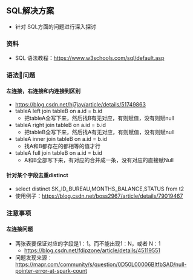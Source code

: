 ## SQL解决方案

- 针对 SQL方面的问题进行深入探讨

### 资料

- SQL 语法教程：https://www.w3schools.com/sql/default.asp



### 语法问题

#### 左连接，右连接和内连接到区别

- https://blog.csdn.net/hj7jay/article/details/51749863
- tableA left join tableB on a.id = b.id
  - 把tableA全写下来，然后找B有无对应，有则赋值，没有则赋null
- tableA right join tableB on a.id = b.id
  - 把tableB全写下来，然后找A有无对应，有则赋值，没有则赋null
- tableA inner join tableB on a.id = b.id
  - 找A和B都存在的都相等的值才行
- tableA full join tableB on a.id = b.id
  - A和B全部写下来，有对应的合并成一条，没有对应的直接赋Null



#### 针对某个字段去重distinct

- select distinct SK_ID_BUREAU,MONTHS_BALANCE,STATUS from t2
- 使用例子：https://blog.csdn.net/boss2967/article/details/79019467



### 注意事项

#### 左连接问题

- 两张表要保证对应的字段是1：1。而不能出现1：N，或者 N：1
  - https://blog.csdn.net/fdipzone/article/details/45119551
- 问题发现来源：https://mapr.com/community/s/question/0D50L00006BItfbSAD/null-pointer-error-at-spark-count
